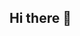 ## Hi there 👋

<!--
**langc1015/langc1015** is a ✨ _special_ ✨ repository because its `README.md` (this file) appears on your GitHub profile.

Here are some ideas to get you started:

- 🔭 I’m currently working on ...
- 🌱 I’m currently learning how to manipulate and work with DataFrames with Pandas
- 👯 I’m looking to collaborate on ...
- 🤔 I’m looking for help with ...
- 💬 Ask me about ...
- 📫 How to reach me: Email - langc1015@gmail.com
- 😄 Pronouns: she/her
- ⚡ Fun fact: I am mix-handed!
-->
